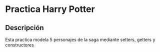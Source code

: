# Practica Harry Potter
## Descripción
Esta practica modela 5 personajes de la saga mediante setters, getters y constructores
